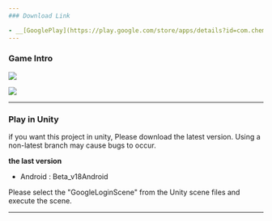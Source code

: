 ```yaml
---
### Download Link

- __[GooglePlay](https://play.google.com/store/apps/details?id=com.chemistry.namer&hl=ko-KR)__ - Namer Project
---
```

### Game Intro
![](https://drive.google.com/uc?id=1Px10rc5Cq_UPeQjOkZZ_a9MB3CgRbGfE)

![](https://media.giphy.com/media/v1.Y2lkPTc5MGI3NjExZjIxYTB5OHRnZDNyMzJ3aXdqZ2o2am8ya212NG1ydm12dnJ5YngwMSZlcD12MV9pbnRlcm5hbF9naWZfYnlfaWQmY3Q9Zw/dOzN5eLigtz6pvIwKW/giphy-downsized-large.gif)

---
### Play in Unity

if you want this project in unity, Please download the latest version. Using a non-latest branch may cause bugs to occur.

**the last version**
- Android : Beta_v18Android

Please select the "GoogleLoginScene" from the Unity scene files and execute the scene.

---

